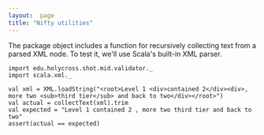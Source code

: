 ```yaml
---
layout:  page
title: "Nifty utilities"
---
```




The package object includes a function for recursively collecting text from a parsed XML node.  To test it, we'll use Scala's built-in XML parser.


```tut:silent
import edu.holycross.shot.mid.validator._
import scala.xml._

val xml = XML.loadString("<root>Level 1 <div>contained 2</div><div>, more two <sub>third tier</sub> and back to two</div></root>")
val actual = collectText(xml).trim
val expected = "Level 1 contained 2 , more two third tier and back to two"
assert(actual == expected)
```
